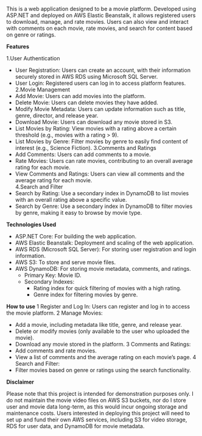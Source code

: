 This is a web application designed to be a movie platform. Developed using ASP.NET and deployed on AWS Elastic Beanstalk, it allows registered users to download, manage, and rate movies. Users can also view and interact with comments on each movie, rate movies, and search for content based on genre or ratings.

**Features**

  1.User Authentication
   - User Registration: Users can create an account, with their information securely stored in AWS RDS using Microsoft SQL Server.
   - User Login: Registered users can log in to access platform features.
  2.Movie Management
   - Add Movie: Users can add movies into the platform.
   - Delete Movie: Users can delete movies they have added.
   - Modify Movie Metadata: Users can update information such as title, genre, director, and release year.
   - Download Movie: Users can download any movie stored in S3.
   - List Movies by Rating: View movies with a rating above a certain threshold (e.g., movies with a rating > 9).
   - List Movies by Genre: Filter movies by genre to easily find content of interest (e.g., Science Fiction).
  3.Comments and Ratings
   - Add Comments: Users can add comments to a movie.
   - Rate Movies: Users can rate movies, contributing to an overall average rating for each movie.
   - View Comments and Ratings: Users can view all comments and the average rating for each movie.  
  4.Search and Filter
   - Search by Rating: Use a secondary index in DynamoDB to list movies with an overall rating above a specific value.
   - Search by Genre: Use a secondary index in DynamoDB to filter movies by genre, making it easy to browse by movie type.

**Technologies Used**
 - ASP.NET Core: For building the web application.
 - AWS Elastic Beanstalk: Deployment and scaling of the web application.
 - AWS RDS (Microsoft SQL Server): For storing user registration and login information.
 - AWS S3: To store and serve movie files.
 - AWS DynamoDB: For storing movie metadata, comments, and ratings.
   - Primary Key: Movie ID.
   - Secondary Indexes:
     - Rating index for quick filtering of movies with a high rating.
     - Genre index for filtering movies by genre.
    
**How to use**
 1 Register and Log In: Users can register and log in to access the movie platform.
 2 Manage Movies:
   - Add a movie, including metadata like title, genre, and release year.
   - Delete or modify movies (only available to the user who uploaded the movie).
   - Download any movie stored in the platform.
 3 Comments and Ratings:
   - Add comments and rate movies.
   - View a list of comments and the average rating on each movie’s page.
 4 Search and Filter:
   - Filter movies based on genre or ratings using the search functionality.

**Disclaimer**

Please note that this project is intended for demonstration purposes only. I do not maintain the movie video files on AWS S3 buckets, nor do I store user and movie data long-term, as this would incur ongoing storage and maintenance costs. Users interested in deploying this project will need to set up and fund their own AWS services, including S3 for video storage, RDS for user data, and DynamoDB for movie metadata.
